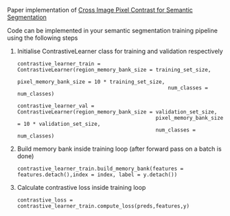 Paper implementation of [Cross Image Pixel Contrast for Semantic Segmentation](https://arxiv.org/pdf/2101.11939v4)

Code can be implemented in your semantic segmentation training pipeline using the following steps

1. Initialise ContrastiveLearner class for training and validation respectively

    ```
    contrastive_learner_train = ContrastiveLearner(region_memory_bank_size = training_set_size,
                                                     pixel_memory_bank_size = 10 * training_set_size,
                                                     num_classes = num_classes)
   
    contrastive_learner_val = ContrastiveLearner(region_memory_bank_size = validation_set_size,
                                                 pixel_memory_bank_size = 10 * validation_set_size,
                                                 num_classes = num_classes)
    ```

2. Build memory bank inside training loop (after forward pass on a batch is done)

    `contrastive_learner_train.build_memory_bank(features = features.detach(),index = index, label = y.detach())`

3. Calculate contrastive loss inside training loop

   `contrastive_loss = contrastive_learner_train.compute_loss(preds,features,y)`
   
